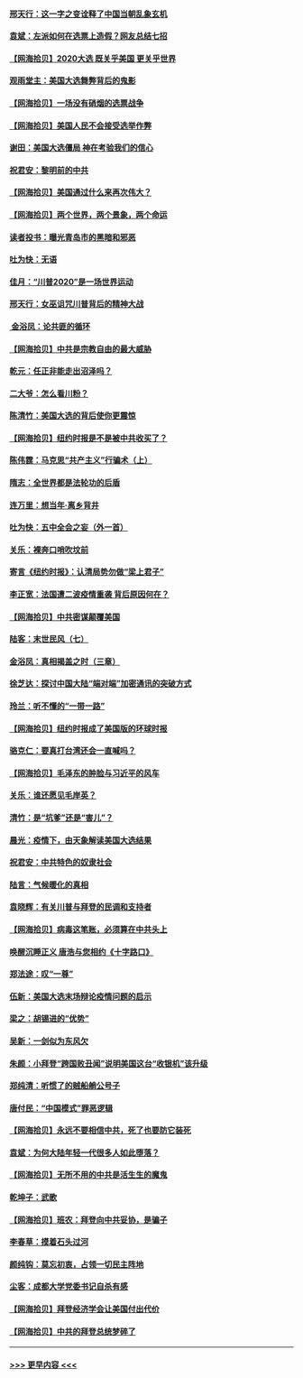 #### [邢天行：这一字之变诠释了中国当朝乱象玄机](../pages/nsc993/n12533446.md?t=11081451) 
#### [袁斌：左派如何在选票上造假？网友总结七招](../pages/nsc993/n12533180.md?t=11081451) 
#### [【网海拾贝】2020大选 既关乎美国 更关乎世界](../pages/nsc993/n12533161.md?t=11081451) 
#### [观雨堂主：美国大选舞弊背后的鬼影](../pages/nsc993/n12533153.md?t=11081451) 
#### [【网海拾贝】一场没有硝烟的选票战争](../pages/nsc993/n12531883.md?t=11081451) 
#### [【网海拾贝】美国人民不会接受选举作弊](../pages/nsc993/n12528850.md?t=11081451) 
#### [谢田：美国大选僵局 神在考验我们的信心](../pages/nsc993/n12527932.md?t=11081451) 
#### [祝君安：黎明前的中共](../pages/nsc993/n12524071.md?t=11081451) 
#### [【网海拾贝】美国通过什么来再次伟大？](../pages/nsc993/n12523844.md?t=11081451) 
#### [【网海拾贝】两个世界，两个景象，两个命运](../pages/nsc993/n12521419.md?t=11081451) 
#### [读者投书：曝光青岛市的黑暗和邪恶](../pages/nsc993/n12520988.md?t=11081451) 
#### [吐为快：无语](../pages/nsc993/n12518588.md?t=11081451) 
#### [佳月：“川普2020”是一场世界运动](../pages/nsc993/n12518581.md?t=11081451) 
#### [邢天行：女巫诅咒川普背后的精神大战](../pages/nsc993/n12517257.md?t=11081451) 
#### [ 金浴凤：论共匪的循环](../pages/nsc993/n12517133.md?t=11081451) 
#### [【网海拾贝】中共是宗教自由的最大威胁](../pages/nsc993/n12516879.md?t=11081451) 
#### [乾元：任正非能走出沼泽吗？](../pages/nsc993/n12515831.md?t=11081451) 
#### [二大爷：怎么看川粉？](../pages/nsc993/n12515820.md?t=11081451) 
#### [陈清竹：美国大选的背后使你更震惊](../pages/nsc993/n12515589.md?t=11081451) 
#### [【网海拾贝】纽约时报是不是被中共收买了？](../pages/nsc993/n12515122.md?t=11081451) 
#### [陈伟霆：马克思“共产主义”行骗术（上）](../pages/nsc993/n12510217.md?t=11081451) 
#### [隋志：全世界都是法轮功的后盾](../pages/nsc993/n12510636.md?t=11081451) 
#### [连万里：想当年‧离乡背井](../pages/nsc993/n12510623.md?t=11081451) 
#### [吐为快：五中全会之妄（外一首）](../pages/nsc993/n12510470.md?t=11081451) 
#### [关乐：裸奔口哨吹坟前](../pages/nsc993/n12510403.md?t=11081451) 
#### [寄言《纽约时报》：认清局势勿做“梁上君子”](../pages/nsc993/n12510042.md?t=11081451) 
#### [李正宽：法国遭二波疫情重袭 背后原因何在？](../pages/nsc993/n12509971.md?t=11081451) 
#### [【网海拾贝】中共密谋颠覆美国](../pages/nsc993/n12509816.md?t=11081451) 
#### [陆客：末世民风（七）](../pages/nsc993/n12507822.md?t=11081451) 
#### [金浴凤：真相揭盖之时（三章）](../pages/nsc993/n12507804.md?t=11081451) 
#### [徐芝达：探讨中国大陆“端对端”加密通讯的突破方式](../pages/nsc993/n12507682.md?t=11081451) 
#### [玲兰：听不懂的“一带一路”](../pages/nsc993/n12507669.md?t=11081451) 
#### [【网海拾贝】纽约时报成了美国版的环球时报](../pages/nsc993/n12507053.md?t=11081451) 
#### [骆克仁：要真打台湾还会一直喊吗？](../pages/nsc993/n12506843.md?t=11081451) 
#### [【网海拾贝】毛泽东的肿脸与习近平的风车](../pages/nsc993/n12504537.md?t=11081451) 
#### [关乐：谁还愿见毛岸英？](../pages/nsc993/n12503866.md?t=11081451) 
#### [清竹：是“坑爹”还是“害儿”？](../pages/nsc993/n12503034.md?t=11081451) 
#### [晨光：疫情下，由天象解读美国大选结果](../pages/nsc993/n12502536.md?t=11081451) 
#### [祝君安：中共特色的奴隶社会](../pages/nsc993/n12501529.md?t=11081451) 
#### [陆言：气候暖化的真相](../pages/nsc993/n12501183.md?t=11081451) 
#### [袁晓辉：有关川普与拜登的民调和支持者](../pages/nsc993/n12500433.md?t=11081451) 
#### [【网海拾贝】病毒这笔账，必须算在中共头上](../pages/nsc993/n12500320.md?t=11081451) 
#### [唤醒沉睡正义 唐浩与您相约《十字路口》](../pages/nsc993/n12497980.md?t=11081451) 
#### [郑法途：叹“一尊”](../pages/nsc993/n12498837.md?t=11081451) 
#### [伍新：美国大选末场辩论疫情问题的启示](../pages/nsc993/n12498829.md?t=11081451) 
#### [梁之：胡锡进的“优势”](../pages/nsc993/n12498780.md?t=11081451) 
#### [吴新：一剑似为东风欠](../pages/nsc993/n12498772.md?t=11081451) 
#### [朱颜：小拜登“跨国败丑闻”说明美国这台“收银机”该升级](../pages/nsc993/n12498731.md?t=11081451) 
#### [郑纯清：听惯了的贼船艄公号子](../pages/nsc993/n12498721.md?t=11081451) 
#### [唐付民：“中国模式”罪恶逻辑](../pages/nsc993/n12498310.md?t=11081451) 
#### [【网海拾贝】永远不要相信中共，死了也要防它装死](../pages/nsc993/n12498162.md?t=11081451) 
#### [袁斌：为何大陆年轻一代很多人如此堕落？](../pages/nsc993/n12495696.md?t=11081451) 
#### [【网海拾贝】无所不用的中共是活生生的魔鬼](../pages/nsc993/n12495621.md?t=11081451) 
#### [乾坤子：武歌](../pages/nsc993/n12493391.md?t=11081451) 
#### [【网海拾贝】班农：拜登向中共妥协，是骗子](../pages/nsc993/n12492877.md?t=11081451) 
#### [李春草：摸着石头过河](../pages/nsc993/n12491121.md?t=11081451) 
#### [颜纯钩：莫忘初衷，占领一切民主阵地](../pages/nsc993/n12490965.md?t=11081451) 
#### [尘客：成都大学党委书记自杀有感](../pages/nsc993/n12490950.md?t=11081451) 
#### [【网海拾贝】拜登经济学会让美国付出代价](../pages/nsc993/n12489662.md?t=11081451) 
#### [【网海拾贝】中共的拜登总统梦碎了](../pages/nsc993/n12487896.md?t=11081451) 

----
#### [ >>> 更早内容 <<< ](../indexes/nsc993-earlier.md)

